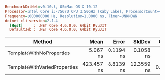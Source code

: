 ``` ini

BenchmarkDotNet=v0.10.6, OS=Mac OS X 10.12
Processor=Intel Core i7-7567U CPU 3.50GHz (Kaby Lake), ProcessorCount=4
Frequency=1000000000 Hz, Resolution=1.0000 ns, Timer=UNKNOWN
dotnet cli version=2.1.4
  [Host]     : .NET Core 4.6.0.0, 64bit RyuJIT
  DefaultJob : .NET Core 4.6.0.0, 64bit RyuJIT


```
 |                       Method |       Mean |     Error |     StdDev |  Gen 0 | Allocated |
 |----------------------------- |-----------:|----------:|-----------:|-------:|----------:|
 |     TemplateWithNoProperties |   5.067 ns | 0.1194 ns |  0.1058 ns |      - |       0 B |
 | TemplateWithVariedProperties | 423.457 ns | 8.8139 ns | 12.3559 ns | 0.0453 |      96 B |
